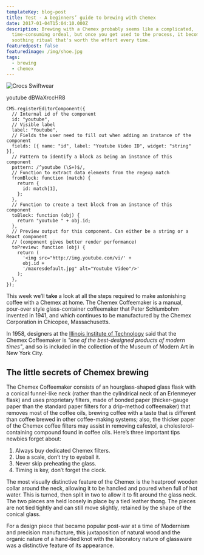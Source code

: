 ```yaml
---
templateKey: blog-post
title: Test - A beginners’ guide to brewing with Chemex
date: 2017-01-04T15:04:10.000Z
description: Brewing with a Chemex probably seems like a complicated,
  time-consuming ordeal, but once you get used to the process, it becomes a
  soothing ritual that's worth the effort every time.
featuredpost: false
featuredimage: /img/shoe.jpg
tags:
  - brewing
  - chemex
---
```

![Crocs Swiftwear](/img/shoe.jpg "Crocs")

youtube dBWaXrccHR8

```
CMS.registerEditorComponent({
  // Internal id of the component
  id: "youtube",
  // Visible label
  label: "Youtube",
  // Fields the user need to fill out when adding an instance of the component
  fields: [{ name: "id", label: "Youtube Video ID", widget: "string" }],
  // Pattern to identify a block as being an instance of this component
  pattern: /^youtube (\S+)$/,
  // Function to extract data elements from the regexp match
  fromBlock: function (match) {
    return {
      id: match[1],
    };
  },
  // Function to create a text block from an instance of this component
  toBlock: function (obj) {
    return "youtube " + obj.id;
  },
  // Preview output for this component. Can either be a string or a React component
  // (component gives better render performance)
  toPreview: function (obj) {
    return (
      '<img src="http://img.youtube.com/vi/' +
      obj.id +
      '/maxresdefault.jpg" alt="Youtube Video"/>'
    );
  },
});
```

This week we’ll **take** a look at all the steps required to make astonishing coffee with a Chemex at home. The Chemex Coffeemaker is a manual, pour-over style glass-container coffeemaker that Peter Schlumbohm invented in 1941, and which continues to be manufactured by the Chemex Corporation in Chicopee, Massachusetts.

In 1958, designers at the [Illinois Institute of Technology](https://www.spacefarm.digital) said that the Chemex Coffeemaker is *"one of the best-designed products of modern times"*, and so is included in the collection of the Museum of Modern Art in New York City.

## The little secrets of Chemex brewing

The Chemex Coffeemaker consists of an hourglass-shaped glass flask with a conical funnel-like neck (rather than the cylindrical neck of an Erlenmeyer flask) and uses proprietary filters, made of bonded paper (thicker-gauge paper than the standard paper filters for a drip-method coffeemaker) that removes most of the coffee oils, brewing coffee with a taste that is different than coffee brewed in other coffee-making systems; also, the thicker paper of the Chemex coffee filters may assist in removing cafestol, a cholesterol-containing compound found in coffee oils. Here’s three important tips newbies forget about:

1. Always buy dedicated Chemex filters.
2. Use a scale, don’t try to eyeball it.
3. Never skip preheating the glass.
4. Timing is key, don’t forget the clock.

The most visually distinctive feature of the Chemex is the heatproof wooden collar around the neck, allowing it to be handled and poured when full of hot water. This is turned, then split in two to allow it to fit around the glass neck. The two pieces are held loosely in place by a tied leather thong. The pieces are not tied tightly and can still move slightly, retained by the shape of the conical glass.

For a design piece that became popular post-war at a time of Modernism and precision manufacture, this juxtaposition of natural wood and the organic nature of a hand-tied knot with the laboratory nature of glassware was a distinctive feature of its appearance.